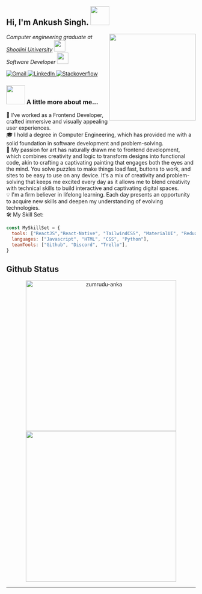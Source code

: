 <h2> Hi, I'm Ankush Singh. 
  <img src="https://media.giphy.com/media/mGcNjsfWAjY5AEZNw6/giphy.gif" width="50">
</h2>
<img align='right' src="https://media.giphy.com/media/ieyl9zmCjO4b4t6qoY/giphy.gif" width="230">
<p>
  <em>
    Computer engineering graduate at 
    <a href="https://www.iust.ac.ir/">
      Shoolini University</a>
    <img src="https://media.giphy.com/media/fYSnHlufseco8Fh93Z/giphy.gif" width="30">
  </br>
    Software Developer
    <img src="https://media.giphy.com/media/WUlplcMpOCEmTGBtBW/giphy.gif" width="30"> 
  </em>
</p>
<p>
  <a href="mailto:fghalandarii@gmail.com">
    <img alt="Gmail" src="https://img.shields.io/badge/Gmail-D14836?style=for-the-badge&logo=gmail&logoColor=white" />
  </a>
  
  <a href="https://www.linkedin.com/in/fateme-ghalandari/" target="_blank">
    <img alt="LinkedIn" src="https://img.shields.io/badge/linkedin-%230077B5.svg?&style=for-the-badge&logo=linkedin&logoColor=white" />
  </a>
  <a href="https://stackoverflow.com/users/12572405/fateme-ghalandari" target="_blank">
    <img alt="Stackoverflow" src="https://img.shields.io/badge/Stack_Overflow-FE7A16?style=for-the-badge&logo=stack-overflow&logoColor=white" />
  </a> 

  
</p>

### <img src="https://media.giphy.com/media/VgCDAzcKvsR6OM0uWg/giphy.gif" width="50"> A little more about me...  
🔭 I’ve worked as a Frontend Developer, crafted immersive and visually appealing user experiences.  
🎓 I hold a degree in Computer Engineering, which has provided me with a solid foundation in software development and problem-solving.  
🎨 My passion for art has naturally drawn me to frontend development, which combines creativity and logic to transform designs into functional code, akin to crafting a captivating painting that engages both the eyes and the mind. You solve puzzles to make things load fast, buttons to work, and sites to be easy to use on any device. It's a mix of creativity and problem-solving that keeps me excited every day as it allows me to blend creativity with technical skills to build interactive and captivating digital spaces.  
💡 I'm a firm believer in lifelong learning. Each day presents an opportunity to acquire new skills and deepen my understanding of evolving technologies.    
🛠️ My Skill Set:  
```javascript
const MySkillSet = {
  tools: ["ReactJS","React-Native", "TailwindCSS", "MaterialUI", "Redux", "NodeJS"],
  languages: ["Javascript", "HTML", "CSS", "Python"],
  teamTools: ["Github", "Discord", "Trello"],
}
```
<h2 align="start">Github Status</h2>

<div align="center" >
  <div>
    <a href="https://github.com/ankushsde" title="Go to Source">
      <img width=400 src="https://github-readme-stats.vercel.app/api?username=ankushsde&show_icons=true&theme=transparent&hide_border=true&hide=contribs&hide_rank=true" alt="zumrudu-anka" />
    </a>
    <a href="https://github.com/ankushsde" title="Go to Source">
      <img width=400 src="https://streak-stats.demolab.com/?user=ankushsde&theme=transparent&hide_border=true" />
    </a>
  </div>
</div>  


---
